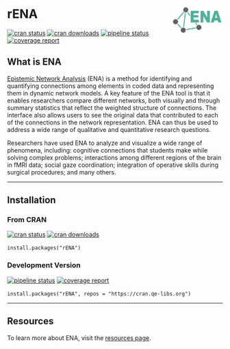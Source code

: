 # rENA <img src="man/figures/logo.png" align="right" alt="" width="120" />

[![cran status](https://www.r-pkg.org/badges/version-ago/rENA)](https://cran.r-project.org/package=rENA) 
[![cran downloads](https://cranlogs.r-pkg.org/badges/grand-total/rENA)](https://cranlogs.r-pkg.org/badges/grand-total/rENA) 
[![pipeline status](https://gitlab.com/epistemic-analytics/qe-packages/rENA/badges/master/pipeline.svg)](https://gitlab.com/epistemic-analytics/qe-packages/rENA/-/commits/master)
[![coverage report](https://gitlab.com/epistemic-analytics/qe-packages/rENA/badges/master/coverage.svg)](https://gitlab.com/epistemic-analytics/qe-packages/rENA/-/commits/master)

## What is ENA

[Epistemic Network Analysis](https://www.epistemicnetwork.org/) (ENA) is a method for identifying and quantifying connections among elements in coded data and representing them in dynamic network models. A key feature of the ENA tool is that it enables researchers compare different networks, both visually and through summary statistics that reflect the weighted structure of connections. The interface also allows users to see the original data that contributed to each of the connections in the network representation. ENA can thus be used to address a wide range of qualitative and quantitative research questions.

Researchers have used ENA to analyze and visualize a wide range of phenomena, including: cognitive connections that students make while solving complex problems; interactions among different regions of the brain in fMRI data; social gaze coordination; integration of operative skills during surgical procedures; and many others.

---

## Installation

### From CRAN

[![cran status](https://www.r-pkg.org/badges/version-ago/rENA)](https://cran.r-project.org/package=rENA) 
[![cran downloads](https://cranlogs.r-pkg.org/badges/grand-total/rENA)](https://cranlogs.r-pkg.org/badges/grand-total/rENA) 

```
install.packages("rENA")
```

### Development Version

[![pipeline status](https://gitlab.com/epistemic-analytics/qe-packages/rENA/badges/master/pipeline.svg)](https://gitlab.com/epistemic-analytics/qe-packages/rENA/-/commits/master)
[![coverage report](https://gitlab.com/epistemic-analytics/qe-packages/rENA/badges/master/coverage.svg)](https://gitlab.com/epistemic-analytics/qe-packages/rENA/-/commits/master)

```
install.packages("rENA", repos = "https://cran.qe-libs.org")
```

---
## Resources

To learn more about ENA, visit the [resources page](https://www.epistemicnetwork.org/resources/).
